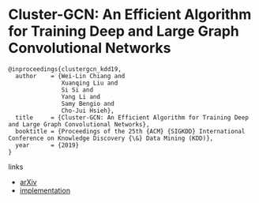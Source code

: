 # Cluster-GCN: An Efficient Algorithm for Training Deep and Large Graph Convolutional Networks

```
@inproceedings{clustergcn_kdd19,
  author    = {Wei-Lin Chiang and
               Xuanqing Liu and
               Si Si and
               Yang Li and
               Samy Bengio and
               Cho-Jui Hsieh},
  title     = {Cluster-GCN: An Efficient Algorithm for Training Deep and Large Graph Convolutional Networks},
  booktitle = {Proceedings of the 25th {ACM} {SIGKDD} International Conference on Knowledge Discovery {\&} Data Mining (KDD)},
  year      = {2019}
}
```

links
- [arXiv](https://arxiv.org/abs/1905.07953)
- [implementation](https://github.com/benedekrozemberczki/ClusterGCN)
